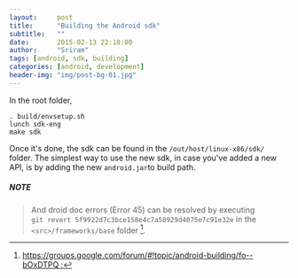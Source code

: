 ```yaml
---
layout:     post
title:      "Building the Android sdk"
subtitle:   ""
date:       2015-02-13 22:18:00
author:     "Sriram"
tags: [android, sdk, building]
categories: [android, development]
header-img: "img/post-bg-01.jpg"
---
```


In the root folder,

`. build/envsetup.sh`<br>
`lunch sdk-eng ` <br>
`make sdk `
<!--more-->


Once it's done, the sdk can be found in the `/out/host/linux-x86/sdk/` folder. The simplest way to use the new sdk, in case you've added a new API, is by adding the new `android.jar`to build path.  

##### NOTE
> And droid doc errors (Error 45) can be resolved by executing <br>
>`git revert 5f9922d7c3bce158e4c7a58929d4075e7c91e32e` in the `<src>/frameworks/base` folder [^err].

[^err]:[https://groups.google.com/forum/#!topic/android-building/fo--bOxDTPQ :](https://groups.google.com/forum/#!topic/android-building/fo--bOxDTPQ)


